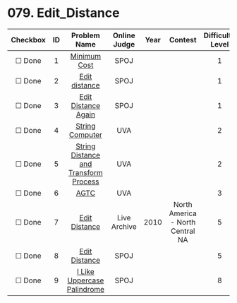 # 079. Edit_Distance


| Checkbox | ID | Problem Name|Online Judge|Year|Contest|Difficulty Level|
|:---:|:---:|:---:|:---:|:---:|:---:|:---:|
|&#9744; Done|1|[Minimum Cost](http://www.spoj.com/problems/MC/)|SPOJ|||1|
|&#9744; Done|2|[Edit distance](http://www.spoj.com/problems/EDIST/)|SPOJ|||1|
|&#9744; Done|3|[Edit Distance Again](http://www.spoj.com/problems/EDIT/)|SPOJ|||1|
|&#9744; Done|4|[String Computer](https://uva.onlinejudge.org/index.php?option=onlinejudge&page=show_problem&problem=100)|UVA|||2|
|&#9744; Done|5|[String Distance and Transform Process](https://uva.onlinejudge.org/index.php?option=onlinejudge&page=show_problem&problem=467)|UVA|||2|
|&#9744; Done|6|[AGTC](https://uva.onlinejudge.org/index.php?option=onlinejudge&page=show_problem&problem=3648)|UVA|||3|
|&#9744; Done|7|[Edit Distance](https://icpcarchive.ecs.baylor.edu/index.php?option=onlinejudge&page=show_problem&problem=2899)|Live Archive|2010|North America - North Central NA|5|
|&#9744; Done|8|[Edit Distance](http://www.spoj.com/problems/EDDIST/)|SPOJ|||5|
|&#9744; Done|9|[I Like Uppercase Palindrome](http://www.spoj.com/problems/PLNDRM1/)|SPOJ|||8|
